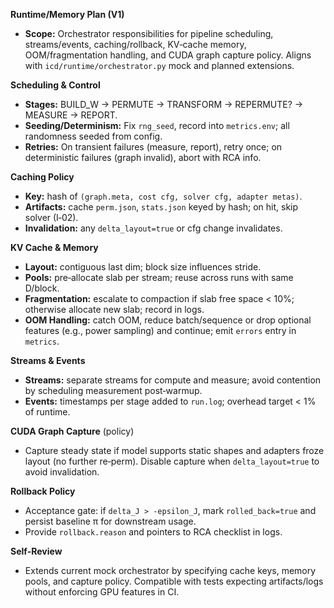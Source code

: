 **Runtime/Memory Plan (V1)**

- **Scope:** Orchestrator responsibilities for pipeline scheduling, streams/events, caching/rollback, KV‑cache memory, OOM/fragmentation handling, and CUDA graph capture policy. Aligns with `icd/runtime/orchestrator.py` mock and planned extensions.

**Scheduling & Control**
- **Stages:** BUILD_W → PERMUTE → TRANSFORM → REPERMUTE? → MEASURE → REPORT.
- **Seeding/Determinism:** Fix `rng_seed`, record into `metrics.env`; all randomness seeded from config.
- **Retries:** On transient failures (measure, report), retry once; on deterministic failures (graph invalid), abort with RCA info.

**Caching Policy**
- **Key:** hash of `(graph.meta, cost cfg, solver cfg, adapter metas)`.
- **Artifacts:** cache `perm.json`, `stats.json` keyed by hash; on hit, skip solver (I‑02).
- **Invalidation:** any `delta_layout=true` or cfg change invalidates.

**KV Cache & Memory**
- **Layout:** contiguous last dim; block size influences stride.
- **Pools:** pre‑allocate slab per stream; reuse across runs with same D/block.
- **Fragmentation:** escalate to compaction if slab free space < 10%; otherwise allocate new slab; record in logs.
- **OOM Handling:** catch OOM, reduce batch/sequence or drop optional features (e.g., power sampling) and continue; emit `errors` entry in `metrics`.

**Streams & Events**
- **Streams:** separate streams for compute and measure; avoid contention by scheduling measurement post‑warmup.
- **Events:** timestamps per stage added to `run.log`; overhead target < 1% of runtime.

**CUDA Graph Capture** (policy)
- Capture steady state if model supports static shapes and adapters froze layout (no further re‑perm). Disable capture when `delta_layout=true` to avoid invalidation.

**Rollback Policy**
- Acceptance gate: if `delta_J > -epsilon_J`, mark `rolled_back=true` and persist baseline π for downstream usage.
- Provide `rollback.reason` and pointers to RCA checklist in logs.

**Self‑Review**
- Extends current mock orchestrator by specifying cache keys, memory pools, and capture policy. Compatible with tests expecting artifacts/logs without enforcing GPU features in CI.

